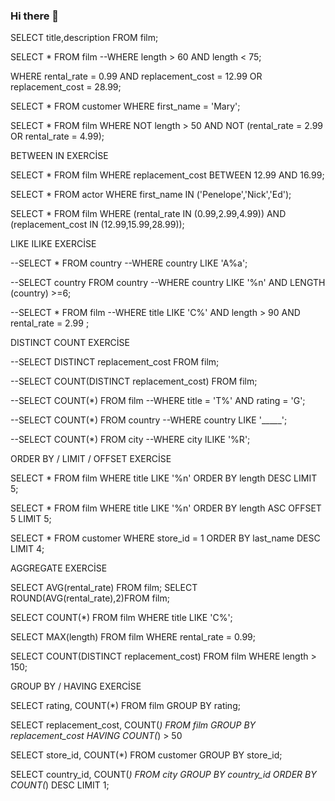 ### Hi there 👋

<!--
**cantimagur/cantimagur** is a ✨ _special_ ✨ repository because its `README.md` (this file) appears on your GitHub profile.

Here are some ideas to get you started:

- 🔭 I’m currently working on ...
- 🌱 I’m currently learning ...
- 👯 I’m looking to collaborate on ...
- 🤔 I’m looking for help with ...
- 💬 Ask me about ...
- 📫 How to reach me: ...
- 😄 Pronouns: ...
- ⚡ Fun fact: ...
-->


SELECT title,description FROM film;

SELECT * FROM film
--WHERE length > 60 AND length < 75;

WHERE rental_rate = 0.99 AND replacement_cost = 12.99 OR replacement_cost = 28.99;

SELECT * FROM customer
WHERE first_name = 'Mary';

SELECT * FROM film
WHERE NOT length > 50 AND NOT (rental_rate = 2.99 OR rental_rate = 4.99);





BETWEEN IN EXERCİSE

SELECT * FROM film
WHERE replacement_cost BETWEEN 12.99 AND 16.99;

SELECT * FROM actor
WHERE first_name IN ('Penelope','Nick','Ed');

SELECT * FROM film
WHERE (rental_rate IN (0.99,2.99,4.99)) AND (replacement_cost IN (12.99,15.99,28.99));


LIKE ILIKE EXERCİSE

--SELECT * FROM country
--WHERE country LIKE 'A%a';

--SELECT country FROM country
--WHERE country LIKE '%n' AND LENGTH (country) >=6;


--SELECT * FROM film
--WHERE title LIKE 'C%' AND length > 90 AND rental_rate = 2.99 ;


DISTINCT COUNT EXERCİSE


--SELECT DISTINCT replacement_cost FROM film;

--SELECT COUNT(DISTINCT replacement_cost) FROM film;

--SELECT COUNT(*) FROM film
--WHERE title = 'T%' AND rating = 'G';

--SELECT COUNT(*) FROM country
--WHERE country LIKE '_____';

--SELECT COUNT(*) FROM city
--WHERE city ILIKE '%R';


ORDER BY / LIMIT / OFFSET EXERCİSE

SELECT * FROM film
WHERE title LIKE '%n'
ORDER BY length DESC
LIMIT 5;


SELECT * FROM film
WHERE title LIKE '%n'
ORDER BY length ASC
OFFSET 5
LIMIT 5;

SELECT * FROM customer
WHERE store_id = 1
ORDER BY last_name DESC 
LIMIT 4;


AGGREGATE EXERCİSE

SELECT AVG(rental_rate) FROM film;
SELECT ROUND(AVG(rental_rate),2)FROM film;

SELECT COUNT(*) FROM film
WHERE title LIKE 'C%';

SELECT MAX(length) FROM film
WHERE rental_rate = 0.99;

SELECT COUNT(DISTINCT replacement_cost) FROM film
WHERE length > 150;

GROUP BY / HAVING EXERCİSE

SELECT rating, COUNT(*) FROM film
GROUP BY rating;


SELECT replacement_cost, COUNT(*) FROM film
GROUP BY replacement_cost
HAVING COUNT(*) > 50 


SELECT store_id, COUNT(*) FROM customer
GROUP BY store_id;

SELECT country_id, COUNT(*) FROM city
GROUP BY country_id
ORDER BY COUNT(*) DESC
LIMIT 1;


